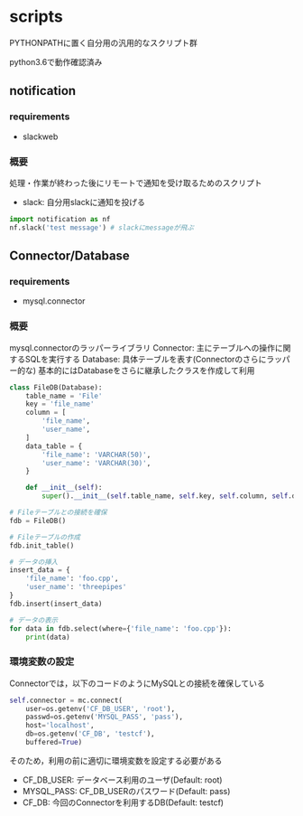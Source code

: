 # scripts
PYTHONPATHに置く自分用の汎用的なスクリプト群

python3.6で動作確認済み

## notification

### requirements

- slackweb

### 概要

処理・作業が終わった後にリモートで通知を受け取るためのスクリプト

- slack: 自分用slackに通知を投げる

``` python
import notification as nf
nf.slack('test message') # slackにmessageが飛ぶ
```


## Connector/Database

### requirements

- mysql.connector

### 概要

mysql.connectorのラッパーライブラリ
Connector: 主にテーブルへの操作に関するSQLを実行する
Database: 具体テーブルを表す(Connectorのさらにラッパー的な)
基本的にはDatabaseをさらに継承したクラスを作成して利用

``` python
class FileDB(Database):
    table_name = 'File'
    key = 'file_name'
    column = [
        'file_name',
        'user_name',
    ]
    data_table = {
        'file_name': 'VARCHAR(50)',
        'user_name': 'VARCHAR(30)',
    }

    def __init__(self):
        super().__init__(self.table_name, self.key, self.column, self.data_table)

# Fileテーブルとの接続を確保
fdb = FileDB()

# Fileテーブルの作成
fdb.init_table()

# データの挿入
insert_data = {
    'file_name': 'foo.cpp',
    'user_name': 'threepipes'
}
fdb.insert(insert_data)

# データの表示
for data in fdb.select(where={'file_name': 'foo.cpp'}):
    print(data)
```

### 環境変数の設定

Connectorでは，以下のコードのようにMySQLとの接続を確保している

``` python
self.connector = mc.connect(
    user=os.getenv('CF_DB_USER', 'root'),
    passwd=os.getenv('MYSQL_PASS', 'pass'),
    host='localhost',
    db=os.getenv('CF_DB', 'testcf'),
    buffered=True)
```

そのため，利用の前に適切に環境変数を設定する必要がある

- CF\_DB\_USER: データベース利用のユーザ(Default: root)
- MYSQL_PASS: CF\_DB\_USERのパスワード(Default: pass)
- CF\_DB: 今回のConnectorを利用するDB(Default: testcf)
